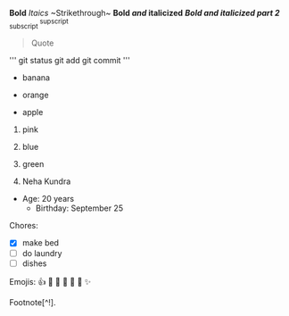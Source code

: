 **Bold**
*Itaics*
~Strikethrough~
**Bold _and_ italicized**
***Bold and italicized part 2***
<sub> subscript </sub>
<sup> supscript </sup>
> Quote

'''
git status
git add
git commit
'''

- banana
* orange
+ apple

1. pink
2. blue
3. green

1. Neha Kundra
  - Age: 20 years
    - Birthday: September 25
    
Chores:
- [X] make bed
- [ ] do laundry
- [ ] dishes

Emojis:
:+1:
:hand_over_mouth:
:white_heart:
:pig:
:melon:
:circus_tent:
:sparkles:

Footnote[^!].
[^1]: I made a footenote.

<!-- Hidden comment -->
